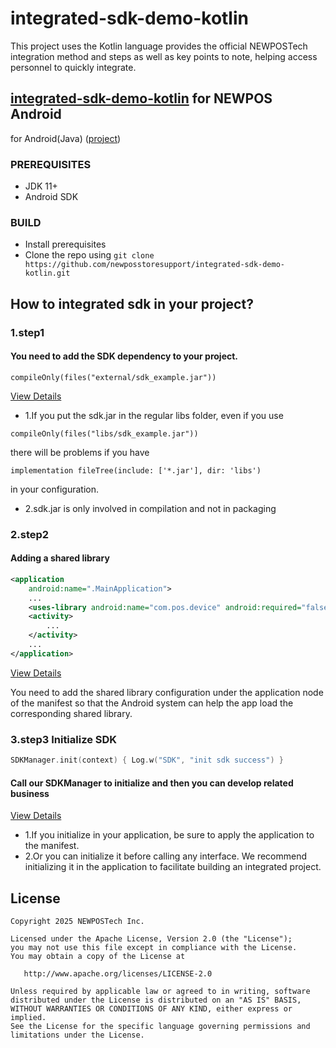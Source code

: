 # integrated-sdk-demo-kotlin
This project uses the Kotlin language provides the official NEWPOSTech integration method and steps as well as key points to note, helping access personnel to quickly integrate.

## [integrated-sdk-demo-kotlin](https://github.com/newposstoresupport/integrated-sdk-demo-kotlin) for NEWPOS Android

for Android(Java) ([project](https://github.com/newposstoresupport/integrated-sdk-demo))

### PREREQUISITES

* JDK 11+
* Android SDK

### BUILD

* Install prerequisites
* Clone the repo using `git clone https://github.com/newposstoresupport/integrated-sdk-demo-kotlin.git`


## How to integrated sdk in your project?

### 1.step1
#### You need to add the SDK dependency to your project.
```
compileOnly(files("external/sdk_example.jar"))
```
[View Details](./app/build.gradle.kts)

* 1.If you put the sdk.jar in the regular libs folder, even if you use
```
compileOnly(files("libs/sdk_example.jar"))
```
there will be problems if you have
```
implementation fileTree(include: ['*.jar'], dir: 'libs')
```
in your configuration.

* 2.sdk.jar is only involved in compilation and not in packaging


### 2.step2
#### Adding a shared library
```xml
<application
    android:name=".MainApplication">
    ...
    <uses-library android:name="com.pos.device" android:required="false"/>
    <activity>
        ...
    </activity>
    ...
</application>
```
[View Details](./app/src/main/AndroidManifest.xml)

You need to add the shared library configuration under the
application node of the manifest so that the Android system
can help the app load the corresponding shared library.


### 3.step3 Initialize SDK
```kotlin
SDKManager.init(context) { Log.w("SDK", "init sdk success") }
```
#### Call our SDKManager to initialize and then you can develop related business
[View Details](./app/src/main/java/com/newpos/integrated/sdk/demo/MainApplication.kt)

* 1.If you initialize in your application, be sure to apply the
  application to the manifest.
* 2.Or you can initialize it before calling any interface. We
  recommend initializing it in the application to facilitate building
  an integrated project.


License
-------

```
Copyright 2025 NEWPOSTech Inc.

Licensed under the Apache License, Version 2.0 (the "License");
you may not use this file except in compliance with the License.
You may obtain a copy of the License at

   http://www.apache.org/licenses/LICENSE-2.0

Unless required by applicable law or agreed to in writing, software
distributed under the License is distributed on an "AS IS" BASIS,
WITHOUT WARRANTIES OR CONDITIONS OF ANY KIND, either express or implied.
See the License for the specific language governing permissions and
limitations under the License.
```